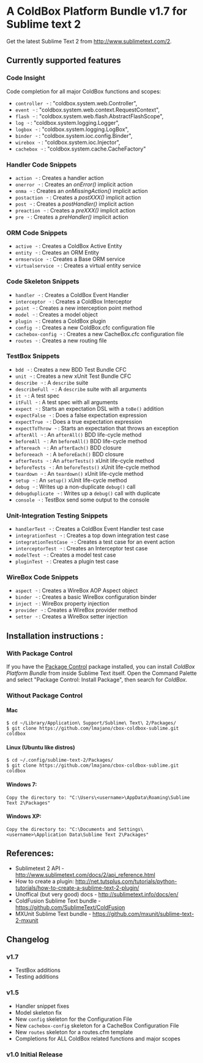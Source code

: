 # A ColdBox Platform Bundle v1.7 for Sublime text 2

Get the latest Sublime Text 2 from http://www.sublimetext.com/2.

## Currently supported features

### Code Insight
Code completion for all major ColdBox functions and scopes:

- `controller ➝` : "coldbox.system.web.Controller",
- `event ➝` : "coldbox.system.web.context.RequestContext",
- `flash ➝` : "coldbox.system.web.flash.AbstractFlashScope",
- `log ➝` : "coldbox.system.logging.Logger",
- `logbox ➝` : "coldbox.system.logging.LogBox",
- `binder ➝` : "coldbox.system.ioc.config.Binder",
- `wirebox ➝` : "coldbox.system.ioc.Injector",
- `cachebox ➝` : "coldbox.system.cache.CacheFactory"

### Handler Code Snippets

- `action ➝` : Creates a handler action
- `onerror ➝` : Creates an *onError()* implicit action 
- `onma ➝` : Creates an *onMissingAction()* implicit action 
- `postaction ➝` : Creates a *postXXX()* implicit action 
- `post ➝` : Creates a *postHandler()* implicit action 
- `preaction ➝` : Creates a *preXXX()* implicit action 
- `pre ➝` : Creates a *preHandler()* implicit action 

### ORM Code Snippets

- `active ➝` : Creates a ColdBox Active Entity
- `entity ➝` : Creates an ORM Entity
- `ormservice ➝` : Creates a Base ORM service
- `virtualservice ➝` : Creates a virtual entity service

### Code Skeleton Snippets

- `handler ➝` : Creates a ColdBox Event Handler
- `interceptor ➝` : Creates a ColdBox Interceptor
- `point ➝` : Creates a new interception point method
- `model ➝` : Creates a model object
- `plugin ➝` : Creates a ColdBox plugin
- `config ➝` : Creates a new ColdBox.cfc configuration file
- `cachebox-config ➝` : Creates a new CacheBox.cfc configuration file
- `routes ➝` : Creates a new routing file

### TestBox Snippets

- `bdd ➝` : Creates a new BDD Test Bundle CFC
- `unit ➝` : Creates a new xUnit Test Bundle CFC
- `describe ➝` : A `describe` suite
- `describeFull ➝` : A `describe` suite with all arguments
- `it ➝` : A test spec
- `itFull ➝` : A test spec with all arguments
- `expect ➝` : Starts an expectation DSL with a `toBe()` addition
- `expectFalse ➝` : Does a false expectation expression
- `expectTrue ➝` : Does a true expectation expression
- `expectToThrow ➝` : Starts an expectation that throws an exception
- `afterAll ➝` : An `afterAll()` BDD life-cycle method
- `beforeAll ➝` : An `beforeAll()` BDD life-cycle method
- `aftereach ➝` : An `afterEach()` BDD closure
- `beforeeach ➝` : A `beforeEach()` BDD closure
- `afterTests ➝` : An `afterTests()` xUnit life-cycle method
- `beforeTests ➝` : An `beforeTests()` xUnit life-cycle method
- `teardown ➝` : An `teardown()` xUnit life-cycle method
- `setup ➝` : An `setup()` xUnit life-cycle method
- `debug ➝` : Writes up a non-duplicate `debug()` call
- `debugduplicate ➝` : Writes up a `debug()` call with duplicate
- `console ➝` : TestBox send some output to the console

### Unit-Integration Testing Snippets

- `handlerTest ➝` : Creates a ColdBox Event Handler test case
- `integrationTest ➝` : Creates a top down integration test case
- `integrationTestCase ➝` : Creates a test case for an event action
- `interceptorTest ➝` : Creates an Interceptor test case
- `modelTest ➝` : Creates a model test case
- `pluginTest ➝` : Creates a plugin test case

### WireBox Code Snippets

- `aspect ➝` : Creates a WireBox AOP Aspect object
- `binder ➝` : Creates a basic WireBox configuration binder
- `inject ➝` : WireBox property injection
- `provider ➝` : Creates a WireBox provider method
- `setter ➝` : Creates a WireBox setter injection

## Installation instructions : 

### With Package Control ###

If you have the [Package Control](http://wbond.net/sublime_packages/package_control) package installed, you can install *ColdBox Platform Bundle* from inside Sublime Text itself. Open the Command Palette and select "Package Control: Install Package", then search for *ColdBox*.

### Without Package Control ###

#### Mac 

    $ cd ~/Library/Application\ Support/Sublime\ Text\ 2/Packages/
    $ git clone https://github.com/lmajano/cbox-coldbox-sublime.git coldbox
    
#### Linux (Ubuntu like distros)

    $ cd ~/.config/sublime-text-2/Packages/
    $ git clone https://github.com/lmajano/cbox-coldbox-sublime.git coldbox

#### Windows 7:

    Copy the directory to: "C:\Users\<username>\AppData\Roaming\Sublime Text 2\Packages"

#### Windows XP:

    Copy the directory to: "C:\Documents and Settings\<username>\Application Data\Sublime Text 2\Packages"

## References:

- Sublimetext 2 API - http://www.sublimetext.com/docs/2/api_reference.html
- How to create a plugin: http://net.tutsplus.com/tutorials/python-tutorials/how-to-create-a-sublime-text-2-plugin/
- Unoffical (but very good) docs - http://sublimetext.info/docs/en/
- ColdFusion Sublime Text bundle - https://github.com/SublimeText/ColdFusion
- MXUnit Sublime Text bundle - https://github.com/mxunit/sublime-text-2-mxunit

## Changelog
### v1.7
- TestBox additions
- Testing additions

### v1.5
- Handler snippet fixes
- Model skeleton fix
- New `config` skeleton for the Configuration File
- New `cachebox-config` skeleton for a CacheBox Configuration File
- New `routes` skeleton for a routes.cfm template
- Completions for ALL ColdBox related functions and major scopes

### v1.0 Initial Release